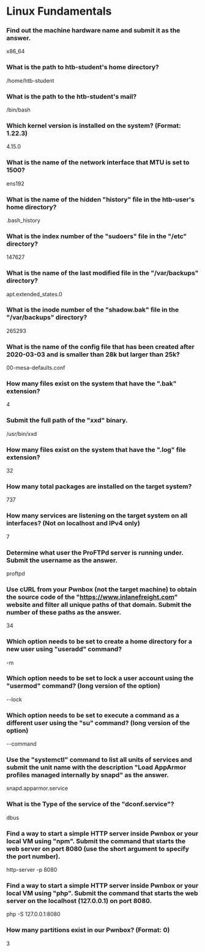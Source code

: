 # Linux Fundamentals

### Find out the machine hardware name and submit it as the answer.

x86_64

### What is the path to htb-student's home directory?

/home/htb-student

### What is the path to the htb-student's mail?

/bin/bash

### Which kernel version is installed on the system? (Format: 1.22.3)

4.15.0

### What is the name of the network interface that MTU is set to 1500?

ens192

### What is the name of the hidden "history" file in the htb-user's home directory?

.bash_history

### What is the index number of the "sudoers" file in the "/etc" directory?

147627

### What is the name of the last modified file in the "/var/backups" directory?

apt.extended_states.0

### What is the inode number of the "shadow.bak" file in the "/var/backups" directory?

265293

### What is the name of the config file that has been created after 2020-03-03 and is smaller than 28k but larger than 25k?

00-mesa-defaults.conf

### How many files exist on the system that have the ".bak" extension?

4

### Submit the full path of the "xxd" binary.

/usr/bin/xxd

### How many files exist on the system that have the ".log" file extension?

32

### How many total packages are installed on the target system?

737

### How many services are listening on the target system on all interfaces? (Not on localhost and IPv4 only)

7

### Determine what user the ProFTPd server is running under. Submit the username as the answer.

proftpd

### Use cURL from your Pwnbox (not the target machine) to obtain the source code of the "https://www.inlanefreight.com" website and filter all unique paths of that domain. Submit the number of these paths as the answer.

34

### Which option needs to be set to create a home directory for a new user using "useradd" command?

-m

### Which option needs to be set to lock a user account using the "usermod" command? (long version of the option)

--lock

### Which option needs to be set to execute a command as a different user using the "su" command? (long version of the option)

--command

### Use the "systemctl" command to list all units of services and submit the unit name with the description "Load AppArmor profiles managed internally by snapd" as the answer.
snapd.apparmor.service

### What is the Type of the service of the "dconf.service"?

dbus

### Find a way to start a simple HTTP server inside Pwnbox or your local VM using "npm". Submit the command that starts the web server on port 8080 (use the short argument to specify the port number).

http-server -p 8080

### Find a way to start a simple HTTP server inside Pwnbox or your local VM using "php". Submit the command that starts the web server on the localhost (127.0.0.1) on port 8080.

php -S 127.0.0.1:8080

### How many partitions exist in our Pwnbox? (Format: 0)

3
